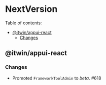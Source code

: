 # NextVersion <!-- omit from toc -->

Table of contents:

- [@itwin/appui-react](#itwinappui-react)
  - [Changes](#changes)

## @itwin/appui-react

### Changes

- Promoted `FrameworkToolAdmin` to _beta_. #618
